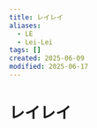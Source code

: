 ```yaml
---
title: レイレイ
aliases:
  - LE
  - Lei-Lei
tags: []
created: 2025-06-09
modified: 2025-06-17
---
```


# レイレイ
